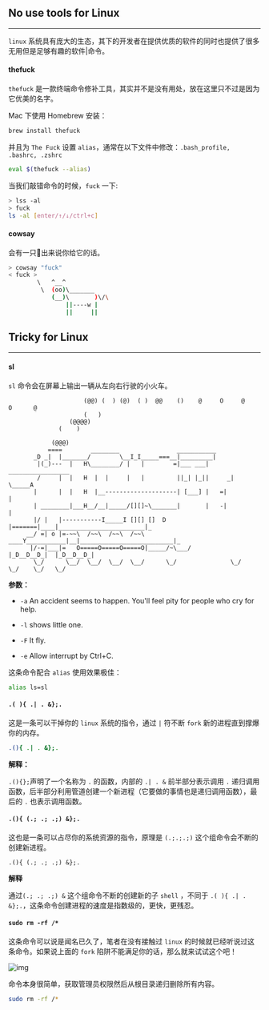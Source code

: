 ## No use tools for Linux

------

`linux` 系统具有庞大的生态，其下的开发者在提供优质的软件的同时也提供了很多无用但是足够有趣的软件|命令。

#### thefuck

`thefuck` 是一款终端命令修补工具，其实并不是没有用处，放在这里只不过是因为它优美的名字。

Mac 下使用 Homebrew 安装：

```bash
brew install thefuck
```

并且为 `The Fuck` 设置 `alias`，通常在以下文件中修改：`.bash_profile, .bashrc, .zshrc`

```bash
eval $(thefuck --alias)
```

当我们敲错命令的时候，`fuck` 一下:

```bash
> lss -al
> fuck
ls -al [enter/↑/↓/ctrl+c]
```

#### cowsay

会有一只🐂出来说你给它的话。

```bash
> cowsay "fuck"
< fuck >
        \   ^__^
         \  (oo)\_______
            (__)\       )\/\
                ||----w |
                ||     ||
```

## Tricky for Linux

------

#### sl

`sl` 命令会在屏幕上输出一辆从左向右行驶的小火车。

                         (@@) (  ) (@)  ( )  @@    ()    @     O     @     O      @
                         (   )
                     (@@@@)
                  (    )
    
                (@@@)
               ====        ________                ___________
           _D _|  |_______/        \__I_I_____===__|_________|
            |(_)---  |   H\________/ |   |        =|___ ___|      _________________
            /     |  |   H  |  |     |   |         ||_| |_||     _|                \_____A
           |      |  |   H  |__--------------------| [___] |   =|                        |
           | ________|___H__/__|_____/[][]~\_______|       |   -|                        |
           |/ |   |-----------I_____I [][] []  D   |=======|____|________________________|_
         __/ =| o |=-~~\  /~~\  /~~\  /~~\ ____Y___________|__|__________________________|_
          |/-=|___|=   O=====O=====O=====O|_____/~\___/          |_D__D__D_|  |_D__D__D_|
           \_/      \__/  \__/  \__/  \__/      \_/               \_/   \_/    \_/   \_/
**参数：**

- `-a` An accident seems to happen. You'll feel pity for people who cry for help.

- `-l` shows little one.

- `-F` It fly.

- `-e` Allow interrupt by Ctrl+C.

这条命令配合 `alias` 使用效果极佳：

```bash
alias ls=sl
```

#### `.( ){ .| . &};.`

这是一条可以干掉你的 `linux` 系统的指令，通过 `|` 符不断 `fork` 新的进程直到撑爆你的内存。

```bash
.(){ .| . &};.
```

**解释：**

`.(){};`声明了一个名称为 `.` 的函数，内部的 `.| . &` 前半部分表示调用 `.` 递归调用函数，后半部分利用管道创建一个新进程（它要做的事情也是递归调用函数），最后的 `.` 也表示调用函数。

#### `.(){ (.; .; .;) &};.`

这也是一条可以占尽你的系统资源的指令，原理是 `(.;.;.;)` 这个组命令会不断的创建新进程。

```shell
.(){ (.; .; .;) &};.
```

**解释**

通过`(.; .; .;) &` 这个组命令不断的创建新的子 `shell` ，不同于 `.( ){ .| . &};.`，这条命令创建进程的速度是指数级的，更快，更残忍。

#### `sudo rm -rf /*`

这条命令可以说是闻名已久了，笔者在没有接触过 `linux` 的时候就已经听说过这条命令。如果说上面的 `fork` 陷阱不能满足你的话，那么就来试试这个吧！

![img](http://image.innoweb.cn/2020-10-22-082701.gif)

命令本身很简单，获取管理员权限然后从根目录递归删除所有内容。

```bash
sudo rm -rf /*
```


